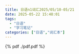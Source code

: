 ```yaml
---
title: 日语n1词汇2025/05/10-05/21
date: 2025-05-22 15:48:01
tags:
  - "日语"
  - "学习笔记"
categories: ["日语","词汇本"]
---
```


{% pdf ./pdf.pdf %}


